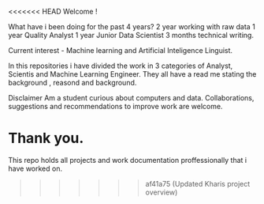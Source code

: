 <<<<<<< HEAD
Welcome !

What have i been doing for the past 4 years?
	2 year working with raw data 
	1 year Quality Analyst 
	1 year Junior Data Scientist
	3 months technical writing. 

Current interest - Machine learning and Artificial Inteligence Linguist.

In this repositories i have divided the work in 3 categories of Analyst, Scientis and Machine Learning Engineer. They all have a read me stating the background , reasond and background.

Disclaimer 
Am a student curious about computers and data. Collaborations, suggestions and recommendations to improve work are welcome. 

Thank you. 
=======
This repo holds all projects and work documentation proffessionally that i have worked on. 

>>>>>>> af41a75 (Updated Kharis project overview)

